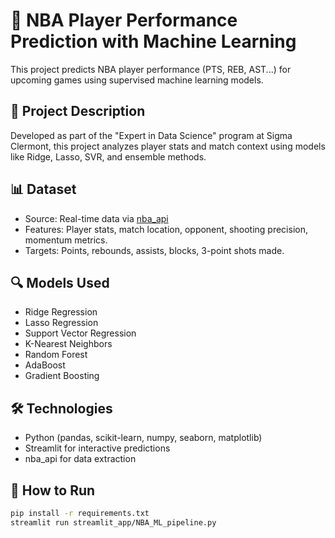 # 🏀 NBA Player Performance Prediction with Machine Learning

This project predicts NBA player performance (PTS, REB, AST...) for upcoming games using supervised machine learning models.

## 📌 Project Description

Developed as part of the "Expert in Data Science" program at Sigma Clermont, this project analyzes player stats and match context using models like Ridge, Lasso, SVR, and ensemble methods.

## 📊 Dataset

- Source: Real-time data via [nba_api](https://github.com/swar/nba_api)
- Features: Player stats, match location, opponent, shooting precision, momentum metrics.
- Targets: Points, rebounds, assists, blocks, 3-point shots made.

## 🔍 Models Used

- Ridge Regression
- Lasso Regression
- Support Vector Regression
- K-Nearest Neighbors
- Random Forest
- AdaBoost
- Gradient Boosting

## 🛠️ Technologies

- Python (pandas, scikit-learn, numpy, seaborn, matplotlib)
- Streamlit for interactive predictions
- nba_api for data extraction

## 🚀 How to Run

```bash
pip install -r requirements.txt
streamlit run streamlit_app/NBA_ML_pipeline.py
